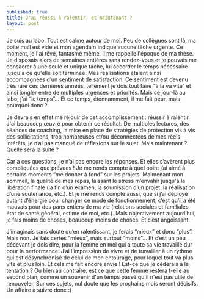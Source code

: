 ```yaml
---
published: true
title: J'ai réussi à ralentir, et maintenant ?
layout: post
---
```


Je suis au labo. Tout est calme autour de moi. Peu de collègues sont là, ma boîte mail est vide et mon agenda n'indique aucune tâche urgente. Ce moment, je l'ai rêvé, fantasmé même. Il me rappelle l'époque de ma thèse. Je disposais alors de semaines entières sans rendez-vous et je pouvais me consacrer à une seule et unique tâche, lui accorder le temps nécessaire jusqu'à ce qu'elle soit terminée. Mes réalisations étaient ainsi accompagnées d’un sentiment de satisfaction. Ce sentiment est devenu très rare ces dernières années, tellement je dois tout faire “à la va vite” et ainsi jongler entre de multiples urgences et priorités. Mais ce jour-là au labo, j'ai “le temps”... Et ce temps, étonnamment, il me fait peur, mais pourquoi donc ?

Je devrais en effet me réjouir de cet accomplissement : réussir à ralentir. J'ai beaucoup œuvré pour obtenir ce résultat. De multiples lectures, des séances de coaching, la mise en place de stratégies de protection vis à vis des sollicitations, trop nombreuses et/ou déconnectées de mes réels intérêts, je n’ai pas manqué de réflexions sur le sujet. Mais maintenant ? Quelle sera la suite ? 

Car à ces questions, je n’ai pas encore les réponses. Et elles s’avèrent plus compliquées que prévues ! Je me rends compte à quel point j’ai aimé à certains moments “me donner à fond” sur les projets. Malmenant mon sommeil, la qualité de mes repas, laissant le stress m’envahir jusqu'à la libération finale (la fin d’un examen, la soumission d’un projet, la réalisation d’une soutenance, etc.). Et je me rends compte aussi, que si j’ai déployé autant d’énergie pour changer ce mode de fonctionnement, c’est qu’il a été mauvais pour des pans entiers de ma vie (relations sociales et familiales, état de santé général, estime de moi, etc.). Mais objectivement aujourd’hui, je fais moins de choses, beaucoup moins de choses. Et c’est angoissant. 

J’imaginais sans doute qu’en ralentissant, je ferais “mieux” et donc “plus”. Mais non. Je fais certes “mieux”, mais surtout “moins”... Et c’est un peu décevant je dois dire, pour la femme en moi qui a toute sa vie travaillé dur pour la performance. J’ai l’impression de vivre et de travailler à un rythme qui est désynchronisé de celui de mon entourage, pour lequel tout va plus vite et plus loin. Et cela me fait encore envie ! Est-ce que je céderais à la tentation ? Ou bien au contraire, est ce que cette femme restera t-elle au second plan, comme un souvenir d'un temps passé qu'il n'est pas utile de renouveler. Sur ces sujets, nul doute que les prochains mois seront décisifs. Un affaire à suivre donc :)
